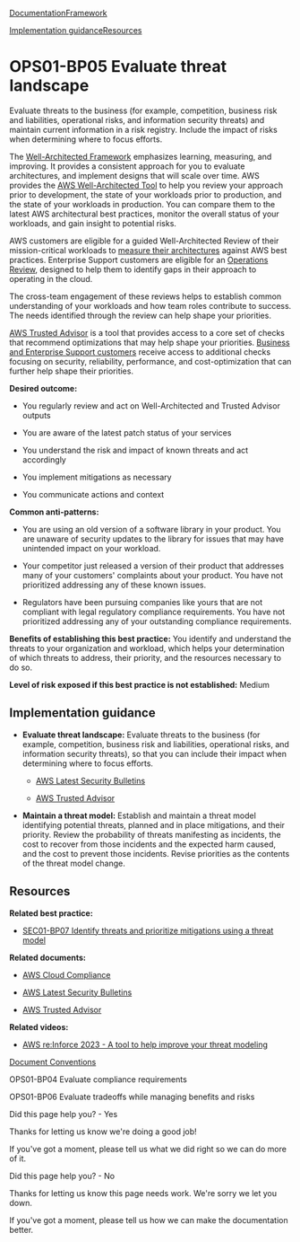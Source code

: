 [Documentation](/index.html)[Framework](welcome.html)

[Implementation guidance](#implementation-guidance)[Resources](#resources)

# OPS01-BP05 Evaluate threat landscape

Evaluate threats to the business (for example, competition, business risk and liabilities, operational risks, and information security threats) and maintain current information in a risk registry. Include the impact of risks when determining where to focus efforts.

The [Well-Architected Framework](https://aws.amazon.com/architecture/well-architected/) emphasizes learning, measuring, and improving. It provides a consistent approach for you to evaluate architectures, and implement designs that will scale over time. AWS provides the [AWS Well-Architected Tool](https://aws.amazon.com/well-architected-tool/) to help you review your approach prior to development, the state of your workloads prior to production, and the state of your workloads in production. You can compare them to the latest AWS architectural best practices, monitor the overall status of your workloads, and gain insight to potential risks.

AWS customers are eligible for a guided Well-Architected Review of their mission-critical workloads to [measure their architectures](https://aws.amazon.com/premiumsupport/programs/) against AWS best practices. Enterprise Support customers are eligible for an [Operations Review](https://aws.amazon.com/premiumsupport/programs/), designed to help them to identify gaps in their approach to operating in the cloud.

The cross-team engagement of these reviews helps to establish common understanding of your workloads and how team roles contribute to success. The needs identified through the review can help shape your priorities.

[AWS Trusted Advisor](https://aws.amazon.com/premiumsupport/technology/trusted-advisor/) is a tool that provides access to a core set of checks that recommend optimizations that may help shape your priorities. [Business and Enterprise Support customers](https://aws.amazon.com/premiumsupport/plans/) receive access to additional checks focusing on security, reliability, performance, and cost-optimization that can further help shape their priorities.

**Desired outcome:**

* You regularly review and act on Well-Architected and Trusted Advisor outputs

* You are aware of the latest patch status of your services

* You understand the risk and impact of known threats and act accordingly

* You implement mitigations as necessary

* You communicate actions and context

**Common anti-patterns:**

* You are using an old version of a software library in your product. You are unaware of security updates to the library for issues that may have unintended impact on your workload.

* Your competitor just released a version of their product that addresses many of your customers' complaints about your product. You have not prioritized addressing any of these known issues.

* Regulators have been pursuing companies like yours that are not compliant with legal regulatory compliance requirements. You have not prioritized addressing any of your outstanding compliance requirements.

**Benefits of establishing this best practice:** You identify and understand the threats to your organization and workload, which helps your determination of which threats to address, their priority, and the resources necessary to do so.

**Level of risk exposed if this best practice is not established:** Medium

## Implementation guidance

* **Evaluate threat landscape:** Evaluate threats to the business (for example, competition, business risk and liabilities, operational risks, and information security threats), so that you can include their impact when determining where to focus efforts.

  * [AWS Latest Security Bulletins](https://aws.amazon.com/security/security-bulletins/)

  * [AWS Trusted Advisor](https://aws.amazon.com/premiumsupport/trustedadvisor/)

* **Maintain a threat model:** Establish and maintain a threat model identifying potential threats, planned and in place mitigations, and their priority. Review the probability of threats manifesting as incidents, the cost to recover from those incidents and the expected harm caused, and the cost to prevent those incidents. Revise priorities as the contents of the threat model change.

## Resources

**Related best practice:**

* [SEC01-BP07 Identify threats and prioritize mitigations using a threat model](https://docs.aws.amazon.com/wellarchitected/latest/security-pillar/sec_securely_operate_threat_model.html)

**Related documents:**

* [AWS Cloud Compliance](https://aws.amazon.com/compliance/)

* [AWS Latest Security Bulletins](https://aws.amazon.com/security/security-bulletins/)

* [AWS Trusted Advisor](https://aws.amazon.com/premiumsupport/trustedadvisor/)

**Related videos:**

* [AWS re:Inforce 2023 - A tool to help improve your threat modeling](https://youtu.be/CaYCsmjuiHg?si=e_CXPGqRF4WeBr1u)


[Document Conventions](/general/latest/gr/docconventions.html)

OPS01-BP04 Evaluate compliance requirements

OPS01-BP06 Evaluate tradeoffs while managing benefits and risks

Did this page help you? - Yes

Thanks for letting us know we're doing a good job!

If you've got a moment, please tell us what we did right so we can do more of it.

Did this page help you? - No

Thanks for letting us know this page needs work. We're sorry we let you down.

If you've got a moment, please tell us how we can make the documentation better.</awsdocs-view></awsui-app-layout>